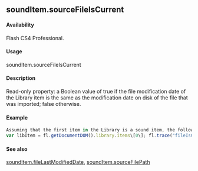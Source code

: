 ## soundItem.sourceFileIsCurrent

#### Availability

Flash CS4 Professional.

#### Usage

soundItem.sourceFileIsCurrent

#### Description

Read-only property: a Boolean value of true if the file modification date of the Library item is the same as the modification date on disk of the file that was imported; false otherwise.

#### Example

```javascript
Assuming that the first item in the Library is a sound item, the following code displays "true" if the file that was imported has not been modified on disk since it was imported.
var libItem = fl.getDocumentDOM().library.items\[0\]; fl.trace("fileIsCurrent = "+ libItem.sourceFileIsCurrent);

```
#### See also

[soundItem.fileLastModifiedDate](#!wielmic/developers-animatesdk-docs/test/SoundItem_object/soundIte5.md), [soundItem.sourceFilePath](#!wielmic/developers-animatesdk-docs/test/SoundItem_object/soundIt12.md)

<span id="soundItem.sourceFilePath" class="anchor"></span>
